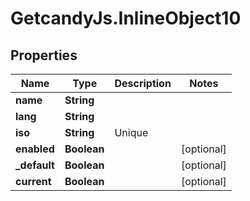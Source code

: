 # GetcandyJs.InlineObject10

## Properties

Name | Type | Description | Notes
------------ | ------------- | ------------- | -------------
**name** | **String** |  | 
**lang** | **String** |  | 
**iso** | **String** | Unique | 
**enabled** | **Boolean** |  | [optional] 
**_default** | **Boolean** |  | [optional] 
**current** | **Boolean** |  | [optional] 


